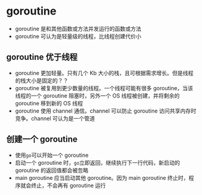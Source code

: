 # goroutine

- goroutine 是和其他函数或方法并发运行的函数或方法
- goroutine 可认为是轻量级的线程，比线程创建代价小

## goroutine 优于线程

- goroutine 更加轻量。只有几个 Kb 大小的栈，且可根据需求增长。但是线程的栈大小是固定的？？
- goroutine 被复用到更少数量的线程。一个线程可能有很多 goroutine，当该线程的一个 goroutine 阻塞时，另外一个 OS 线程被创建，并将剩余的 goroutine 移到新的 OS 线程
- goroutine 使用 channel 通信。channel 可以防止 goroutine 访问共享内存时竞争。channel 可认为是一个管道

## 创建一个 goroutine

- 使用`go`可以开始一个 goroutine
- 启动一个 goroutine 时，`go`立即返回，继续执行下一行代码，新启动的 goroutine 的返回值都会被忽略
- main goroutine 应当启动其他 goroutine。因为 main goroutine 终止时，程序就会终止，不会再有 goroutine 运行